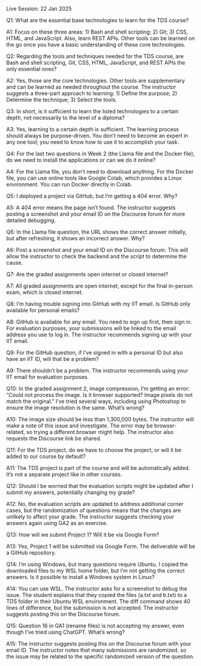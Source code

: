 Live Session: 22 Jan 2025

Q1: What are the essential base technologies to learn for the TDS course?

A1: Focus on these three areas: 1) Bash and shell scripting; 2) Git; 3) CSS, HTML, and JavaScript. Also, learn REST APIs. Other tools can be learned on the go once you have a basic understanding of these core technologies.

Q2: Regarding the tools and techniques needed for the TDS course, are Bash and shell scripting, Git, CSS, HTML, JavaScript, and REST APIs the only essential ones?

A2: Yes, those are the core technologies. Other tools are supplementary and can be learned as needed throughout the course. The instructor suggests a three-part approach to learning: 1) Define the purpose; 2) Determine the technique; 3) Select the tools.

Q3: In short, is it sufficient to learn the listed technologies to a certain depth, not necessarily to the level of a diploma?

A3: Yes, learning to a certain depth is sufficient. The learning process should always be purpose-driven. You don’t need to become an expert in any one tool; you need to know how to use it to accomplish your task.

Q4: For the last two questions in Week 2 (the Llama file and the Docker file), do we need to install the applications or can we do it online?

A4: For the Llama file, you don’t need to download anything. For the Docker file, you can use online tools like Google Colab, which provides a Linux environment. You can run Docker directly in Colab.

Q5: I deployed a project via GitHub, but I’m getting a 404 error. Why?

A5: A 404 error means the page isn’t found. The instructor suggests posting a screenshot and your email ID on the Discourse forum for more detailed debugging.

Q6: In the Llama file question, the URL shows the correct answer initially, but after refreshing, it shows an incorrect answer. Why?

A6: Post a screenshot and your email ID on the Discourse forum. This will allow the instructor to check the backend and the script to determine the cause.

Q7: Are the graded assignments open internet or closed internet?

A7: All graded assignments are open internet, except for the final in-person exam, which is closed internet.

Q8: I’m having trouble signing into GitHub with my IIT email. Is GitHub only available for personal emails?

A8: GitHub is available for any email. You need to sign up first, then sign in. For evaluation purposes, your submissions will be linked to the email address you use to log in. The instructor recommends signing up with your IIT email.

Q9: For the GitHub question, if I’ve signed in with a personal ID but also have an IIT ID, will that be a problem?

A9: There shouldn’t be a problem. The instructor recommends using your IIT email for evaluation purposes.

Q10: In the graded assignment 2, image compression, I’m getting an error: “Could not process the image. Is it browser supported? Image pixels do not match the original.” I’ve tried several ways, including using Photoshop to ensure the image resolution is the same. What’s wrong?

A10: The image size should be less than 1,300,000 bytes. The instructor will make a note of this issue and investigate. The error may be browser-related, so trying a different browser might help. The instructor also requests the Discourse link be shared.

Q11: For the TDS project, do we have to choose the project, or will it be added to our course by default?

A11: The TDS project is part of the course and will be automatically added. It’s not a separate project like in other courses.

Q12: Should I be worried that the evaluation scripts might be updated after I submit my answers, potentially changing my grade?

A12: No, the evaluation scripts are updated to address additional corner cases, but the randomization of questions means that the changes are unlikely to affect your grade. The instructor suggests checking your answers again using GA2 as an exercise.

Q13: How will we submit Project 1? Will it be via Google Form?

A13: Yes, Project 1 will be submitted via Google Form. The deliverable will be a GitHub repository.

Q14: I’m using Windows, but many questions require Ubuntu. I copied the downloaded files to my WSL home folder, but I’m not getting the correct answers. Is it possible to install a Windows system in Linux?

A14: You can use WSL. The instructor asks for a screenshot to debug the issue. The student explains that they copied the files (a.txt and b.txt) to a TDS folder in their Ubuntu WSL environment. The diff command shows 40 lines of difference, but the submission is not accepted. The instructor suggests posting this on the Discourse forum.

Q15: Question 16 in GA1 (rename files) is not accepting my answer, even though I’ve tried using ChatGPT. What’s wrong?

A15: The instructor suggests posting this on the Discourse forum with your email ID. The instructor notes that many submissions are randomized, so the issue may be related to the specific randomized version of the question.
